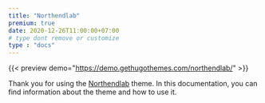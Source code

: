 ```yaml
---
title: "Northendlab"
premium: true
date: 2020-12-26T11:00:00+07:00
# type dont remove or customize
type : "docs"
---
```


{{< preview demo="https://demo.gethugothemes.com/northendlab/" >}}

Thank you for using the [Northendlab](https://gethugothemes.com/themes/northendlab/) theme. In this documentation, you can find information about the theme and how to use it.
